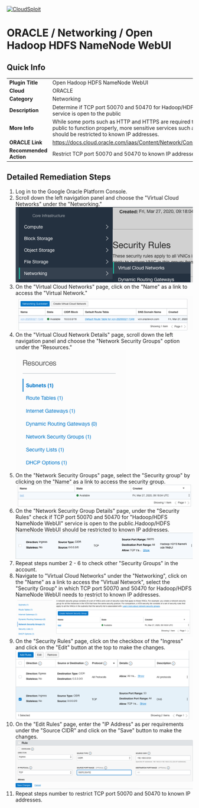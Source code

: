 [![CloudSploit](https://cloudsploit.com/img/logo-new-big-text-100.png "CloudSploit")](https://cloudsploit.com)

# ORACLE / Networking / Open Hadoop HDFS NameNode WebUI

## Quick Info

| | |
|-|-|
| **Plugin Title** | Open Hadoop HDFS NameNode WebUI |
| **Cloud** | ORACLE |
| **Category** | Networking |
| **Description** | Determine if TCP port 50070 and 50470 for Hadoop/HDFS NameNode WebUI service is open to the public |
| **More Info** | While some ports such as HTTP and HTTPS are required to be open to the public to function properly, more sensitive services such as Hadoop/HDFS should be restricted to known IP addresses. |
| **ORACLE Link** | https://docs.cloud.oracle.com/iaas/Content/Network/Concepts/securitylists.htm |
| **Recommended Action** | Restrict TCP port 50070 and 50470 to known IP addresses for Hadoop/HDFS |

## Detailed Remediation Steps
1. Log in to the Google Oracle Platform Console.
2. Scroll down the left navigation panel and choose the "Virtual Cloud Networks" under the "Networking." </br> <img src="/resources/oracle/networking/open-hadoop-hdfs-namenode-webui/step2.png"/>
3. On the "Virtual Cloud Networks" page, click on the "Name" as a link to access the "Virtual Network." </br> <img src="/resources/oracle/networking/open-hadoop-hdfs-namenode-webui/step3.png"/>
4. On the "Virtual Cloud Network Details" page, scroll down the left navigation panel and choose the "Network Security Groups" option under the "Resources." </br> <img src="/resources/oracle/networking/open-hadoop-hdfs-namenode-webui/step4.png"/>
5. On the "Network Security Groups" page, select the "Security group" by clicking on the "Name" as a link to access the security group.</br> <img src="/resources/oracle/networking/open-hadoop-hdfs-namenode-webui/step5.png"/>
6. On the "Network Security Group Details" page, under the "Security Rules" check if TCP port 50070 and 50470 for "Hadoop/HDFS NameNode WebUI" service is open to the public.Hadoop/HDFS NameNode WebUI should be restricted to known IP addresses. </br> <img src="/resources/oracle/networking/open-hadoop-hdfs-namenode-webui/step6.png"/>
7. Repeat steps number 2 - 6 to check other "Security Groups" in the account.</br>
8. Navigate to "Virtual Cloud Networks" under the "Networking", click on the "Name" as a link to access the "Virtual Network", select the "Security Group" in which TCP port 50070 and 50470 for Hadoop/HDFS NameNode WebUI needs to restrict to known IP addresses.</br> <img src="/resources/oracle/networking/open-hadoop-hdfs-namenode-webui/step8.png"/>
9. On the "Security Rules" page, click on the checkbox of the "Ingress" and click on the "Edit" button at the top to make the changes.</br> <img src="/resources/oracle/networking/open-hadoop-hdfs-namenode-webui/step9.png"/>
10. On the "Edit Rules" page, enter the "IP Address" as per requirements under the "Source CIDR" and click on the "Save" button to make the changes.</br> <img src="/resources/oracle/networking/open-hadoop-hdfs-namenode-webui/step10.png"/>
11. Repeat steps number to restrict TCP port 50070 and 50470 to known IP addresses.</br>
